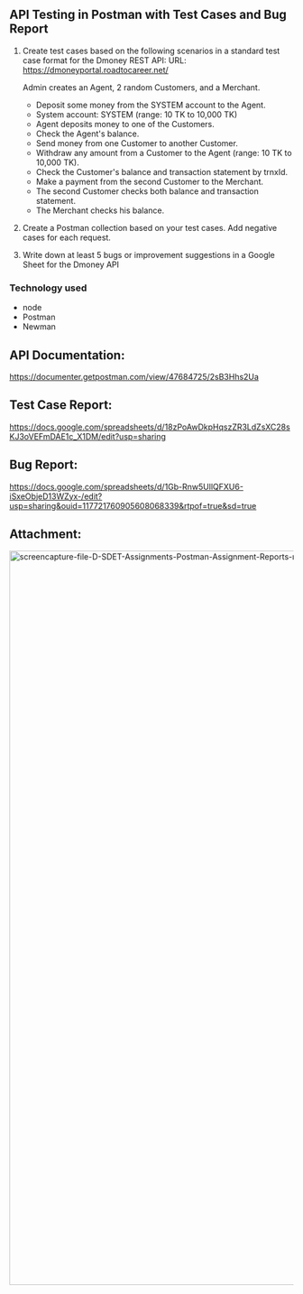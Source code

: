## API Testing in Postman with Test Cases and Bug Report
1. Create test cases based on the following scenarios in a standard test case format for the Dmoney REST API:
   URL: https://dmoneyportal.roadtocareer.net/

   Admin creates an Agent, 2 random Customers, and a Merchant.
   - Deposit some money from the SYSTEM account to the Agent.
   - System account: SYSTEM (range: 10 TK to 10,000 TK)
   - Agent deposits money to one of the Customers.
   - Check the Agent's balance.
   - Send money from one Customer to another Customer.
   - Withdraw any amount from a Customer to the Agent (range: 10 TK to 10,000 TK).
   - Check the Customer's balance and transaction statement by trnxId.
   - Make a payment from the second Customer to the Merchant.
   - The second Customer checks both balance and transaction statement.
   - The Merchant checks his balance.
2. Create a Postman collection based on your test cases. Add negative cases for each request.
3. Write down at least 5 bugs or improvement suggestions in a Google Sheet for the Dmoney API


### Technology used
* node
* Postman
* Newman

## API Documentation: 
https://documenter.getpostman.com/view/47684725/2sB3Hhs2Ua
## Test Case Report: 
https://docs.google.com/spreadsheets/d/18zPoAwDkpHqszZR3LdZsXC28sKJ3oVEFmDAE1c_X1DM/edit?usp=sharing
## Bug Report: 
https://docs.google.com/spreadsheets/d/1Gb-Rnw5UllQFXU6-iSxeObjeD13WZyx-/edit?usp=sharing&ouid=117721760905608068339&rtpof=true&sd=true
## Attachment:
   <img width="1366" height="1302" alt="screencapture-file-D-SDET-Assignments-Postman-Assignment-Reports-report-html-2025-08-31-17_25_45" src="https://github.com/user-attachments/assets/ee8462bf-0b17-4387-9536-60177db718f8" />


